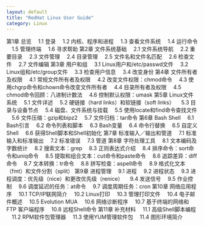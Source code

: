 ```yaml
---
layout: default
title: "RedHat Linux User Guide"
category: Linux
---
```

第1章 总览 
　1.1 登录 
　1.2 内核、程序和进程 
　1.3 查看文件系统 
　1.4 运行命令 
　1.5 管理终端 
　1.6 寻求帮助 
第2章 文件系统基础 
　2.1 文件系统导航 
　2.2 重要目录 
　2.3 文件管理 
　2.4 目录管理 
　2.5 文件名和文件名匹配 
　2.6 检查文件 
　2.7 文件编辑 
第3章 用户和组 
　3.1 Linux用户和/etc/passwd文件 
　3.2 Linux组和/etc/group文件 
　3.3 检查用户信息 
　3.4 改变身份 
第4章 文件所有者及权限 
　4.1 常规文件所有者及权限 
　4.2 改变文件权限：chmod命令 
　4.3 使用chgrp命令和chown命令改变文件所有者 
　4.4 目录所有者及权限 
　4.5 chmod命令回顾：八进制计数法 
　4.6 控制默认权限：umask 
第5章 Linux文件系统 
　5.1 文件详述 
　5.2 硬链接（hard links）和软链接（soft links） 
　5.3 目录与设备节点 
　5.4 磁盘、文件系统与挂载 
　5.5 使用locate和find命令查找文件 
　5.6 文件压缩：gzip和bipz2 
　5.7 文件归档：tar命令 
第6章 Bash Shell 
　6.1 Bash引言 
　6.2 命令列表和脚本 
　6.3 Bash变量 
　6.4 命令行替换 
　6.5 自定义Shell 
　6.6 获得Shell脚本和Shell初始化 
第7章 标准输入／输出和管道 
　7.1 标准输入和标准输出 
　7.2 标准错误 
　7.3 管道 
第8章 字符处理工具 
　8.1 文本编码及字数统计 
　8.2 搜索文本：grep 
　8.3 正则表达式介绍 
　8.4 排序命令：sort命令和uniq命令 
　8.5 提取和组合文本：cut命令和paste命令 
　8.6 追踪差异：diff命令 
　8.7 文本转换：tr命令 
　8.8 拼写检查：aspell命令 
　8.9 格式化文本（fmt）和文件分割（split） 
第9章 进程管理 
　9.1 进程 
　9.2 进程状态 
　9.3 进程调度：优先级（nice）和更改优先级（renice） 
　9.4 发送信号 
　9.5 作业控制 
　9.6 调度延迟的任务：at命令 
　9.7 调度周期任务：cron 
第10章 网络应用程序 
　10.1 TCP/IP联网简介 
　10.2 Linux打印 
　10.3 管理打印文件 
　10.4 电子邮件概述 
　10.5 Evolution MUA 
　10.6 网络诊断程序 
　10.7 基于终端的网络和 FTP 客户端程序 
　10.8 远程Shell命令 
第11章 补充材料 
　11.1 高级Shell脚本编程 
　11.2 RPM软件包管理器 
　11.3 使用YUM管理软件包 
　11.4 图形环境简介
